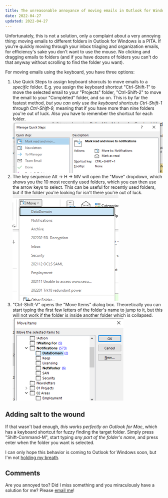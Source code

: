 ```yaml
---
title: The unreasonable annoyance of moving emails in Outlook for Windows
date: 2022-04-27
updated: 2022-04-27
---
```

Unfortunately, this is not a solution, only a complaint about a very annoying thing: moving emails to different folders in Outlook for Windows is a PITA. If you're quickly moving through your inbox triaging and organization emails, for efficiency's sake you don't want to use the mouse. No clicking and dragging emails to folders (and if you have dozens of folders you can't do that anyway without scrolling to find the folder you want).

For moving emails using the keyboard, you have three options:

1. Use Quick Steps to assign keyboard shorcuts to move emails to a *specific* folder. E.g. you assign the keyboard shortcut "Ctrl-Shift-1" to move the selected email to your "Projects" folder, "Ctrl-Shift-2" to move the email to your "Completed" folder, and so on. This is by far the fastest method, *but you can only use the keyboard shortcuts Ctrl-Shift-1 through Ctrl-Shift-9,* meaning that if you have more than nine folders you're out of luck. Also you have to remember the shortcut for each folder.
![](outlook1.png)
2.  The key sequence Alt -> H -> MV will open the "Move" dropdown, which shows you the 10 most recently used folders, which you can then use the arrow keys to select. This can be useful for recently used folders, but if the folder you're looking for isn't there you're out of luck.
![](outlook2.png)
3.  "Ctrl-Shift-V" opens the "Move Items" dialog box. Theoretically you can start typing the first few letters of the folder's name to jump to it, but this will not work if the folder is inside another folder which is collapsed.
![](outlook3.png)

## Adding salt to the wound
If that wasn't bad enough, *this works perfectly on Outlook for Mac*, which has a keyboard shortcut for fuzzy finding the target folder. Simply press "Shift-Command-M", start typing *any part of the folder's name*, and press enter when the folder you want is selected.

I can only hope this behavior is coming to Outlook for Windows soon, but I'm not [holding my breath](https://www.msofficeforums.com/outlook/41497-moving-messages-folders-typing-folder-name.html).

## Comments
Are you annoyed too? Did I miss something and you miraculously have a solution for me? Please [email me](mailto:website@justus.ws)!

